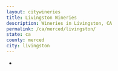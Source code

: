 ```yaml
---
layout: citywineries
title: Livingston Wineries
description: Wineries in Livingston, CA
permalink: /ca/merced/livingston/
state: ca
county: merced
city: livingston
---
```

-
